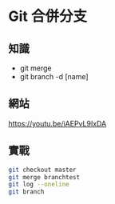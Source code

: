 # Git 合併分支

## 知識

* git merge
* git branch -d [name]

## 網站

<https://youtu.be/iAEPvL9IxDA>

## 實戰

```bash
git checkout master
git merge branchtest
git log --oneline
git branch
```
